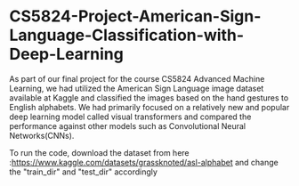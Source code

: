 # CS5824-Project-American-Sign-Language-Classification-with-Deep-Learning

As part of our final project for the course CS5824 Advanced Machine Learning, we had utilized the American Sign Language image dataset available at Kaggle and classified the images based on the hand gestures to English alphabets. We had primarily focused on a relatively new and popular deep learning model called visual transformers and compared the performance against other models such as Convolutional Neural Networks(CNNs).

To run the code, download the dataset from here :https://www.kaggle.com/datasets/grassknoted/asl-alphabet and change the "train_dir" and "test_dir" accordingly
